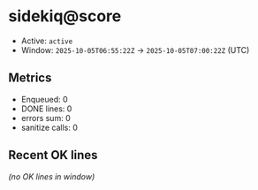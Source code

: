 # sidekiq@score

- Active: `active`
- Window: `2025-10-05T06:55:22Z` → `2025-10-05T07:00:22Z` (UTC)

## Metrics
- Enqueued: 0
- DONE lines: 0
- errors sum: 0
- sanitize calls: 0

## Recent OK lines
_(no OK lines in window)_
